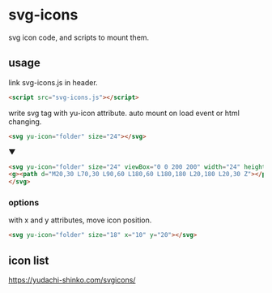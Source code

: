 # svg-icons
svg icon code, and scripts to mount them.

## usage

link svg-icons.js in header.

```html
<script src="svg-icons.js"></script>
```

write svg tag with yu-icon attribute.
auto mount on load event or html changing.

```html
<svg yu-icon="folder" size="24"></svg>
```
▼
```html
<svg yu-icon="folder" size="24" viewBox="0 0 200 200" width="24" height="24" style="fill: currentcolor; width: 24px; height: 24px;">
<g><path d="M20,30 L70,30 L90,60 L180,60 L180,180 L20,180 L20,30 Z"></path></g>
</svg>
```

### options

with x and y attributes, move icon position.

```html
<svg yu-icon="folder" size="18" x="10" y="20"></svg>
```

## icon list

https://yudachi-shinko.com/svgicons/

